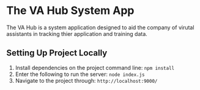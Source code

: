 # The VA Hub System App
The VA Hub is a system application designed to aid the company of virutal assistants in tracking thier application and training data.

## Setting Up Project Locally
1. Install dependencies on the project command line:
    ``` npm install ```
2. Enter the following to run the server:
    ``` node index.js ```
3. Navigate to the project through:
    ``` http://localhost:9000/ ```
